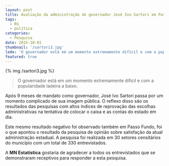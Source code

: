 ```yaml
---
layout: post
title: Avaliação da administração do governador José Ivo Sartori em Passo Fundo Set-2015
tags:
  - RS
  - política
categories:
  - Pesquisa
date: 2015-10-01
thumbnail: '/sartori3.jpg'
lede: 'O governador está em um momento extremamente difícil e com a popularidade ladeira a baixo.'
featured: true
---
```


<div class="image-strip">
{% img /sartori3.jpg  %}
</div>

> O governador está em um momento extremamente difícil e com a popularidade ladeira a baixo.  

Após 9 meses de mandato como governador, José Ivo Sartori passa por um momento complicado de sua imagem pública. O reflexo disso são os resultados das pesquisas com altos índices de reprovação das escolhas administrativas na tentativa de colocar o caixa e as contas do estado em dia.

Este mesmo resultado negativo foi observado também em Passo Fundo, foi o que apontou o resultado da pesquisa de opinião sobre satisfação da atual administração estadual. A pesquisa foi realizada em 30 setores censitários do município com um total de 330 entrevistados.  

A **MN Estatística** gostaria de agradecer a todos os entrevistados que se demonstraram receptivos para responder a esta pesquisa.
